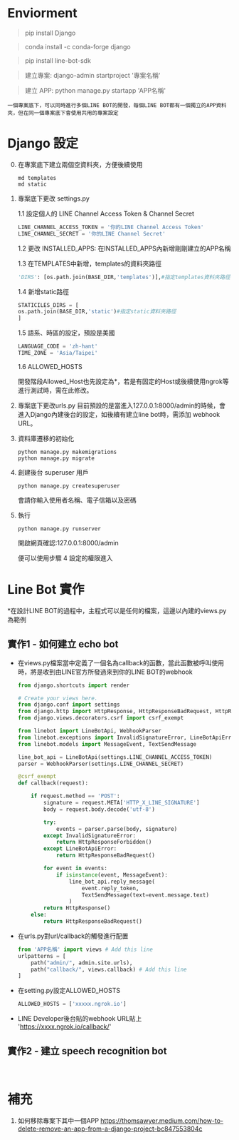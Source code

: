 # Enviorment

> pip install Django

> conda install -c conda-forge django

> pip install line-bot-sdk

> 建立專案: django-admin startproject '專案名稱'

> 建立 APP: python manage.py startapp 'APP名稱'

`一個專案底下，可以同時進行多個LINE BOT的開發，每個LINE BOT都有一個獨立的APP資料夾，但在同一個專案底下會使用共用的專案設定`

# Django 設定
0. 在專案底下建立兩個空資料夾，方便後續使用
    ```shell
    md templates
    md static
    ```

1. 專案底下更改 settings.py

    1.1 設定個人的 LINE Channel Access Token & Channel Secret
    ```python
    LINE_CHANNEL_ACCESS_TOKEN = '你的LINE Channel Access Token'
    LINE_CHANNEL_SECRET = '你的LINE Channel Secret'
    ```

    1.2 更改 INSTALLED_APPS: 在INSTALLED_APPS內新增剛剛建立的APP名稱

    1.3 在TEMPLATES中新增，templates的資料夾路徑
    ```python
    'DIRS': [os.path.join(BASE_DIR,'templates')],#指定templates資料夾路徑
    ```

    1.4 新增static路徑
    ```python
    STATICILES_DIRS = [
    os.path.join(BASE_DIR,'static')#指定static資料夾路徑
    ]
    ```

    1.5 語系、時區的設定，預設是美國
    ```python
    LANGUAGE_CODE = 'zh-hant'
    TIME_ZONE = 'Asia/Taipei'
    ```

    1.6 ALLOWED_HOSTS

    開發階段Allowed_Host也先設定為*，若是有固定的Host或後續使用ngrok等進行測試時，需在此修改。

2. 專案底下更改urls.py
    目前預設的是當進入127.0.0.1:8000/admin的時候，會進入Django內建後台的設定，如後續有建立line bot時，需添加 webhook URL。

3. 資料庫遷移的初始化
    ```shell
    python manage.py makemigrations
    python manage.py migrate
    ```

4. 創建後台 superuser 用戶
    ```shell
    python manage.py createsuperuser
    ```
    會請你輸入使用者名稱、電子信箱以及密碼

5. 執行
    ```shell
    python manage.py runserver
    ```
    開啟網頁確認:127.0.0.1:8000/admin

    便可以使用步驟 4 設定的權限進入

# Line Bot 實作

*在設計LINE BOT的過程中，主程式可以是任何的檔案，這邊以內建的views.py為範例

## 實作1 - 如何建立 echo bot

- 在views.py檔案當中定義了一個名為callback的函數，當此函數被呼叫使用時，將是收到由LINE官方所發過來到你的LINE BOT的webhook
    ```python
    from django.shortcuts import render

    # Create your views here.
    from django.conf import settings
    from django.http import HttpResponse, HttpResponseBadRequest, HttpResponseForbidden
    from django.views.decorators.csrf import csrf_exempt

    from linebot import LineBotApi, WebhookParser
    from linebot.exceptions import InvalidSignatureError, LineBotApiError
    from linebot.models import MessageEvent, TextSendMessage

    line_bot_api = LineBotApi(settings.LINE_CHANNEL_ACCESS_TOKEN)
    parser = WebhookParser(settings.LINE_CHANNEL_SECRET)

    @csrf_exempt
    def callback(request):
    
        if request.method == 'POST':
            signature = request.META['HTTP_X_LINE_SIGNATURE']
            body = request.body.decode('utf-8')
    
            try:
                events = parser.parse(body, signature)
            except InvalidSignatureError:
                return HttpResponseForbidden()
            except LineBotApiError:
                return HttpResponseBadRequest()
    
            for event in events:
                if isinstance(event, MessageEvent):
                    line_bot_api.reply_message(
                        event.reply_token,
                        TextSendMessage(text=event.message.text)
                    )
            return HttpResponse()
        else:
            return HttpResponseBadRequest()
    ```
- 在urls.py對url/callback的觸發進行配置
    ```python
    from 'APP名稱' import views # Add this line
    urlpatterns = [
        path("admin/", admin.site.urls),
        path("callback/", views.callback) # Add this line
    ]
    ```
- 在setting.py設定ALLOWED_HOSTS
    ```python
    ALLOWED_HOSTS = ['xxxxx.ngrok.io']
    ```

- LINE Developer後台貼的webhook URL貼上
    'https://xxxx.ngrok.io/callback/'


## 實作2 - 建立 speech recognition bot

<br>

# 補充

1. 如何移除專案下其中一個APP
https://thomsawyer.medium.com/how-to-delete-remove-an-app-from-a-django-project-bc847553804c